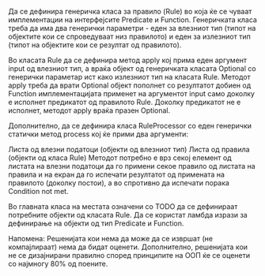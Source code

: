 Да се дефинира генеричка класа за правило (Rule) во која ќе се чуваат имплементации на интерфејсите Predicate и Function. Генеричката класа треба да има два генерички параметри - еден за влезниот тип (типот на објектите кои се спроведуваат низ правилото) и еден за излезниот тип (типот на објектите кои се резултат од правилото).

Во класата Rule да се дефинира метод apply кој прима еден аргумент input од влезниот тип, а враќа објект од генеричката класата Optional со генерички параметар ист како излезниот тип на класата Rule. Методот apply треба да врати Optional објект пополнет со резултатот добиен од Function имплементацијата применет на аргументот input само доколку е исполнет предикатот од правилото Rule. Доколку предикатот не е исполнет, методот apply враќа празен Optional.

Дополнително, да се дефинира класа RuleProcessor со еден генерички статички метод process кој ќе прими два аргументи:

Листа од влезни податоци (објекти од влезниот тип)
Листа од правила (објекти од класа Rule)
Методот потребно е врз секој елемент од листата на влезни податоци да го примени секое правило од листата на правила и на екран да го испечати резултатот од примената на правилото (доколку постои), а во спротивно да испечати порака Condition not met.

Во главната класа на местата означени со TODO да се дефинираат потребните објекти од класата Rule. Да се користат ламбда изрази за дефинирање на објекти од тип Predicate и Function.



Напомена: Решенијата кои нема да може да се извршат (не компајлираат) нема да бидат оценети. Дополнително, решенијата кои не се дизајнирани правилно според принципите на ООП ќе се оценети со најмногу 80% од поените.

